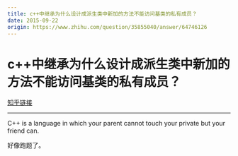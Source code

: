 ```yaml
---
title: c++中继承为什么设计成派生类中新加的方法不能访问基类的私有成员？
date: 2015-09-22
origin: https://www.zhihu.com/question/35855040/answer/64746126
---
```

# c++中继承为什么设计成派生类中新加的方法不能访问基类的私有成员？

[知乎链接](https://www.zhihu.com/question/35855040/answer/64746126)

---------

<span class="RichText ztext CopyrightRichText-richText" itemprop="text"><p>C++ is a language in which your parent cannot touch your private but your friend can.</p>好像跑题了。</span>